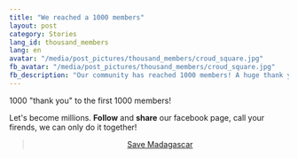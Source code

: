 ```yaml
---
title: "We reached a 1000 members"
layout: post
category: Stories
lang_id: thousand_members
lang: en
avatar: "/media/post_pictures/thousand_members/croud_square.jpg"
fb_avatar: "/media/post_pictures/thousand_members/croud_square.jpg"
fb_description: "Our community has reached 1000 members! A huge thank you from all of us."
---
```


1000 "thank you" to the first 1000 members!

Let's become millions. **Follow** and **share** our facebook page, call your firends, we can only do it together!

<center><div class="fb-page" data-href="https://www.facebook.com/smsavemadagascar/" data-tabs="timeline" data-width="800" data-height="" data-small-header="false" data-adapt-container-width="true" data-hide-cover="false" data-show-facepile="false"><blockquote cite="https://www.facebook.com/smsavemadagascar/" class="fb-xfbml-parse-ignore"><a href="https://www.facebook.com/smsavemadagascar/">Save Madagascar</a></blockquote></div></center>
